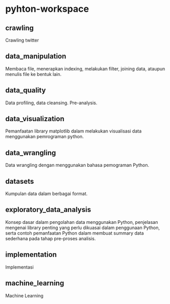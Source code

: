 # pyhton-workspace

## crawling
Crawling twitter

## data_manipulation
Membaca file, menerapkan indexing, melakukan filter, joining data, ataupun menulis file ke bentuk lain.

## data_quality
Data profiling, data cleansing. Pre-analysis.

## data_visualization
Pemanfaatan library matplotlib dalam melakukan visualisasi data menggunakan pemrograman python.

## data_wrangling
Data wrangling dengan menggunakan bahasa pemograman Python.

## datasets
Kumpulan data dalam berbagai format.

## exploratory_data_analysis
Konsep dasar dalam pengolahan data menggunakan Python, penjelasan mengenai library penting yang perlu dikuasai dalam penggunaan Python, serta contoh pemanfaatan Python dalam membuat summary data sederhana pada tahap pre-proses analisis. 

## implementation
Implementasi

## machine_learning
Machine Learning